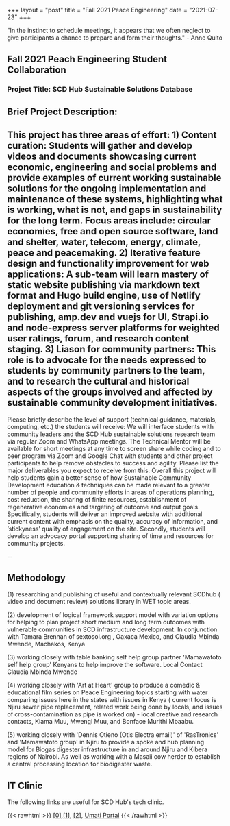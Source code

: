 +++
layout = "post"
title = "Fall 2021 Peace Engineering"
date = "2021-07-23"
+++

"In the instinct to schedule meetings, it appears that we often neglect to give participants a chance to prepare and form their thoughts." - Anne Quito

## Fall 2021 Peach Engineering Student Collaboration

### Project Title: SCD Hub Sustainable Solutions Database

Brief Project Description:
--
This project has three areas of effort: 1) Content curation: Students will gather and develop videos and
documents showcasing current economic, engineering and social problems and provide examples of current
working sustainable solutions for the ongoing implementation and maintenance of these systems,
highlighting what is working, what is not, and gaps in sustainability for the long term. Focus areas include:
circular economies, free and open source software, land and shelter, water, telecom, energy, climate, peace
and peacemaking. 2) Iterative feature design and functionality improvement for web applications: A
sub-team will learn mastery of static website publishing via markdown text format and Hugo build engine,
use of Netlify deployment and git versioning services for publishing, amp.dev and vuejs for UI, Strapi.io and
node-express server platforms for weighted user ratings, forum, and research content staging. 3) Liason for
community partners: This role is to advocate for the needs expressed to students by community partners to
the team, and to research the cultural and historical aspects of the groups involved and affected by
sustainable community development initiatives.
--

Please briefly describe the level of support (technical guidance, materials, computing, etc.) the students
will receive: We will interface students with community leaders and the SCD Hub sustainable solutions
research team via regular Zoom and WhatsApp meetings. The Technical Mentor will be available for short
meetings at any time to screen share while coding and to peer program via Zoom and Google Chat with
students and other project participants to help remove obstacles to success and agility.
Please list the major deliverables you expect to receive from this:
Overall this project will help students gain a better sense of how Sustainable Community Development
education & techniques can be made relevant to a greater number of people and community efforts in areas
of operations planning, cost reduction, the sharing of finite resources, establishment of regenerative
economies and targeting of outcome and output goals. Specifically, students will deliver an improved
website with additional current content with emphasis on the quality, accuracy of information, and
‘stickyness’ quality of engagement on the site. Secondly, students will develop an advocacy portal
supporting sharing of time and resources for community projects.

--


## Methodology

(1) researching and publishing of useful and contextually relevant SCDhub ( video and document review) solutions library in WET topic areas.

(2) development of logical framework support model with variation options for helping to plan project short medium and long term outcomes with vulnerable communities in SCD infrastructure development.   In conjunction with Tamara  Brennan of sextosol.org , Oaxaca Mexico, and Claudia Mbinda Mwende, Machakos, Kenya

(3) working closely with table banking self help group partner 'Mamawatoto self help group' Kenyans to help improve the software. Local Contact Claudia Mbinda Mwende

(4) working closely with 'Art at Heart' group to produce a comedic & educational film series on Peace Engineering topics starting with water comparing issues here in the states with issues in Kenya ( current focus is Njiru sewer pipe replacement, related work being done by locals, and issues of cross-contamination as pipe is worked on) - local creative and research contacts, Kiama Muu, Mwengi Muu, and Bonface Murithi Mbaabu.

(5) working closely with 'Dennis Otieno (Otis Electra email)' of 'RasTronics' and 'Mamawatoto group' in Njiru to provide a spoke and hub planning model for Biogas digester infrastructure in and around Njiru and Kibera regions of Nairobi. As well as working with a Masaii cow herder to establish a central processing location for biodigester waste. 




## IT Clinic
The following links are useful for SCD Hub's tech clinic.

{{< rawhtml >}}
<a href="https://getpublii.com">[0]</a>,<a href="https://netlify.com">[1]</a>, <a href="https://github.com">[2]</a>, <a href="https://portal.etiny.xyz">Umati Portal</a>
{{< /rawhtml >}}
